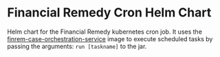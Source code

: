 # Financial Remedy Cron Helm Chart

Helm chart for the Financial Remedy kubernetes cron job. It uses the [finrem-case-orchestration-service](https://github.com/hmcts/finrem-case-orchestration-service) image to execute scheduled tasks by passing the arguments: `run [taskname]` to the jar.